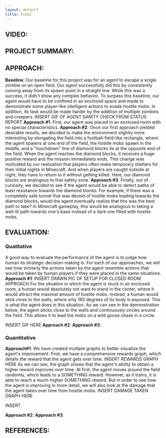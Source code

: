 ```yaml
---
layout: default
title: Final
---
```

## VIDEO:

## PROJECT SUMMARY: 


## APPROACH: 
__Baseline__: Our baseline for this project was for an agent to escape a single zombie on an open field. Our agent successfully did this 
by consistently running away from its spawn point in a straight line. While this was a success, it didn't show any complex behavior.
To surpass this baseline, our agent would have to be confined in an enclosed space and made to demonstrate some player-like 
intelligent actions to evade hostile mobs. In addition, its task would be made harder by the addition of multiple zombies and 
creepers. 
INSERT GIF OF AGENT SANITY CHECK FROM STATUS REPORT
__Approach&nbsp;#1__: First, our agent was placed in an enclosed room with no special characteristics.
__Approach&nbsp;#2__: Once our first approach yielded desirable results, we decided to make the environment slightly more interesting
by elongating the field into a football-field-like rectangle, where the agent spawns at one end of the field, the hostile mobs spawn 
in the middle, and a "touchdown" line of diamond blocks lie at the opposite end of the field. When the agent reaches the diamond blocks, 
it receives a huge positive reward and the mission immediately ends. This change was motivated by our realization that players often 
make temporary shelters for their initial nights in Minecraft. And when players are caught outside at night, they have to return to it 
without getting killed. Here, our diamond blocks are analogous to that safety zone.
__Approach&nbsp;#3__: Finally, out of curiosity, we decided to see if the agent would be able to detect paths of least resistance 
towards the diamond blocks. For example, if there was a completely safe tunnel that was devoid of hostile mobs leading towards the diamond 
blocks, would the agent eventually realize that this was the best path to take? In Minecraft gameplay, this would be analogous to taking 
a well-lit path towards one's base instead of a dark one filled with hostile mobs.


## EVALUATION: 
### Qualitative 
A good way to evaluate the performance of the agent is to judge how human its strategic decision-making is. For each of our approaches, we 
will see how similarly the actions taken by the agent resemble actions that would be taken by human players if they were placed in the 
same situations.
__Approach&nbsp;#1__: 
INSERT DRAWN PIC OF SETUP FOR CLOSED ROOM APPROACH
For the situation in which the agent is stuck in an enclosed room, a human would absolutely not want to stand in the center, where it would 
attract the maximal amount of hostile mobs. Instead, a human would stick close to the walls, where only 180 degrees of its body is exposed. 
This is what the agent does in this situation. As we can see in the demonstration below, the agent sticks close to the walls and 
continuously circles around the field. This allows it to lead the mobs on a wild goose chase in a circle. 

INSERT GIF HERE
__Approach&nbsp;#2__:
__Approach&nbsp;#3__:
### Quantitative
__Approach#1__:
We have created multiple graphs to better visualize the agent's improvement. First, we have a 
comprehensive rewards graph, which details the reward that the agent gets over time. 
INSERT REWARDS GRAPH HERE
As we can see, the graph shows that the agent's ability to obtain a higher reward improves over time. At first, the agent 
moves around the field randomly, which leads to a SOMETHING reward. However, as it trains, it is able to reach a much-higher 
SOMETHING reward. But in order to see how the agent is improving in more detail, we will also look at the damage that the agent takes over time from 
hostile mobs. 
INSERT DAMAGE TAKEN GRAPH HERE

INSERT 

__Approach&nbsp;#2__:
__Approach&nbsp;#3__:


## REFERENCES:




















